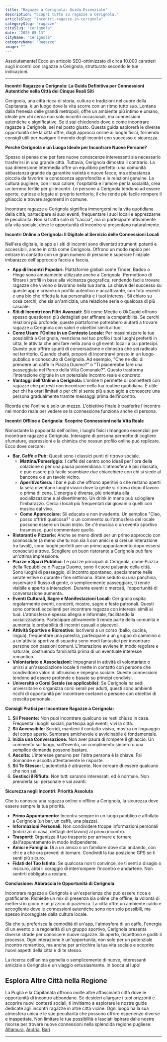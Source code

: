 ```yaml
---
title: "Ragazze a Cerignola: Guida Essenziale"
description: "Scopri tutto su ragazze a Cerignola."
articleSlug: "incontri-ragazze-in-cerignola" 
categorySlug: "ragazze"
citySlug: "cerignola"
date: "2025-05-13"
cityName: "Cerignola"
categoryName: "Ragazze"
image: ""
---
```


Assolutamente! Ecco un articolo SEO-ottimizzato di circa 10.000 caratteri sugli incontri con ragazze a Cerignola, strutturato secondo le tue indicazioni.

---

**Incontri Ragazze a Cerignola: La Guida Definitiva per Connessioni Autentiche nella Città dei Cinque Reali Siti**

Cerignola, una città ricca di storia, cultura e tradizioni nel cuore della Capitanata, è un luogo dove la vita scorre con un ritmo tutto suo. Lontana dalla frenesia delle grandi metropoli, offre un ambiente più intimo e umano, ideale per chi cerca non solo incontri occasionali, ma connessioni autentiche e significative. Se ti stai chiedendo dove e come incontrare ragazze a Cerignola, sei nel posto giusto. Questa guida esplorerà le diverse opportunità che la città offre, dagli approcci online ai luoghi fisici, fornendo consigli utili per navigare il mondo degli incontri con successo e sicurezza.

**Perché Cerignola è un Luogo Ideale per Incontrare Nuove Persone?**

Spesso si pensa che per fare nuove conoscenze interessanti sia necessario trasferirsi in una grande città. Tuttavia, Cerignola dimostra il contrario. La sua dimensione intermedia offre un equilibrio perfetto: una comunità abbastanza grande da garantire varietà e nuove facce, ma abbastanza piccola da favorire la conoscenza approfondita e le relazioni genuine. La cultura pugliese, con il suo calore, l'ospitalità e l'amore per la socialità, crea un terreno fertile per gli incontri. Le persone a Cerignola tendono ad essere aperte, curiose e legate al proprio territorio, il che rende più facile rompere il ghiaccio e trovare argomenti in comune.

Incontrare ragazze a Cerignola significa immergersi nella vita quotidiana della città, partecipare ai suoi eventi, frequentare i suoi locali e apprezzarne le peculiarità. Non si tratta solo di "caccia", ma di partecipare attivamente alla vita sociale, dove le opportunità di incontro si presentano naturalmente.

**Incontri Online a Cerignola: Il Digitale al Servizio delle Connessioni Locali**

Nell'era digitale, le app e i siti di incontri sono diventati strumenti potenti e accessibili, anche in città come Cerignola. Offrono un modo rapido per entrare in contatto con un gran numero di persone e superare l'iniziale imbarazzo dell'approccio faccia a faccia.

*   **App di Incontri Popolari:** Piattaforme globali come Tinder, Badoo o Hinge sono ampiamente utilizzate anche a Cerignola. Permettono di filtrare i profili in base alla vicinanza geografica, rendendo facile trovare ragazze che vivono o lavorano nella tua zona. La chiave del successo su queste app è creare un profilo autentico e accattivante, con foto recenti e una bio che rifletta la tua personalità e i tuoi interessi. Sii chiaro su cosa cerchi, che sia un'amicizia, una relazione seria o qualcosa di più casuale.
*   **Siti di Incontri con Filtri Avanzati:** Siti come Meetic o OkCupid offrono spesso questionari più dettagliati per affinare la compatibilità. Se cerchi relazioni più profonde, queste piattaforme potrebbero aiutarti a trovare ragazze a Cerignola con valori e obiettivi simili ai tuoi.
*   **Come Usare l'Online in un Contesto Locale:** Per massimizzare le tue possibilità a Cerignola, menziona nel tuo profilo i tuoi luoghi preferiti in città, le attività che ami fare nella zona o gli eventi locali a cui partecipi. Questo può offrire spunti di conversazione e dimostra che sei radicato nel territorio. Quando chatti, proponi di incontrarvi presto in un luogo pubblico e conosciuto di Cerignola. Ad esempio, "Che ne dici di prendere un caffè in Piazza Duomo?" o "Ti piacerebbe fare una passeggiata nel Parco della Villa Comunale?". Questo trasforma l'interazione digitale in un potenziale incontro reale e concreto.
*   **Vantaggi dell'Online a Cerignola:** L'online ti permette di connetterti con ragazze che potresti non incontrare nella tua routine quotidiana. È utile per chi ha orari limitati o per chi si sente più a suo agio a conoscere una persona gradualmente tramite messaggi prima dell'incontro.

Ricorda che l'online è solo un mezzo. L'obiettivo finale è trasferire l'incontro nel mondo reale per vedere se la connessione funziona anche di persona.

**Incontri Offline a Cerignola: Scoprire Connessioni nella Vita Reale**

Nonostante la popolarità dell'online, i luoghi fisici rimangono essenziali per incontrare ragazze a Cerignola. Interagire di persona permette di cogliere sfumature, espressioni e la chimica che nessun profilo online può replicare. Ecco dove cercare:

*   **Bar, Caffè e Pub:** Questi sono i classici punti di ritrovo sociale.
    *   **Mattina/Pomeriggio:** I caffè del centro sono ideali per l'ora della colazione o per una pausa pomeridiana. L'atmosfera è più rilassata, e può essere più facile scambiare due chiacchiere con chi si siede al bancone o a un tavolo vicino.
    *   **Aperitivo/Sera:** I bar e pub che offrono aperitivi o che restano aperti la sera diventano luoghi vivaci dove la gente si ritrova dopo il lavoro o prima di cena. L'energia è diversa, più orientata alla socializzazione e al divertimento. Un drink in mano può sciogliere l'imbarazzo. Cerca i locali più frequentati dai giovani o quelli con musica dal vivo.
    *   **Come Approcciare:** Sii educato e non invadente. Un semplice "Ciao, posso offrirti qualcosa?" o un commento sull'atmosfera del locale possono essere un buon inizio. Se c'è musica o un evento sportivo trasmesso, puoi commentare quello.
*   **Ristoranti e Pizzerie:** Anche se meno diretti per un primo approccio con sconosciute (a meno che tu non sia lì con amici e si crei un'interazione tra tavoli), sono luoghi perfetti per un primo appuntamento dopo essersi conosciuti altrove. Scegliere un buon ristorante a Cerignola può fare un'ottima impressione.
*   **Piazze e Spazi Pubblici:** Le piazze principali di Cerignola, come Piazza della Repubblica o Piazza Duomo, sono il cuore pulsante della città. Sono luoghi di passeggio, di incontro spontaneo, specialmente nelle serate estive o durante i fine settimana. Stare seduto su una panchina, osservare il flusso di gente, o semplicemente passeggiare, ti rende visibile e aperto a interazioni. Durante eventi o mercati, l'opportunità di conversazione aumenta.
*   **Eventi Culturali, Sagre e Manifestazioni Locali:** Cerignola ospita regolarmente eventi, concerti, mostre, sagre e feste patronali. Questi sono contesti eccellenti per incontrare ragazze con interessi simili ai tuoi. L'atmosfera è spesso allegra e informale, facilitando la socializzazione. Partecipare attivamente ti rende parte della comunità e aumenta le probabilità di incontri casuali e piacevoli.
*   **Attività Sportive e Ricreative:** Iscriversi a un corso (ballo, cucina, lingua), frequentare una palestra, partecipare a un gruppo di cammino o a un'attività sportiva di squadra sono modi fantastici per incontrare persone con passioni comuni. L'interazione avviene in modo regolare e naturale, costruendo familiarità prima di un eventuale interesse romantico.
*   **Volontariato e Associazioni:** Impegnarsi in attività di volontariato o unirsi a un'associazione locale ti mette in contatto con persone che condividono valori di altruismo e impegno sociale. Queste connessioni tendono ad essere profonde e basate su principi condivisi.
*   **Università o Corsi Serale (se applicabile):** Se Cerignola ha sedi universitarie o organizza corsi serali per adulti, questi sono ambienti ricchi di opportunità per incontrare coetanei o persone con obiettivi di crescita personale.

**Consigli Pratici per Incontrare Ragazze a Cerignola:**

1.  **Sii Presente:** Non puoi incontrare qualcuno se resti chiuso in casa. Frequenta i luoghi sociali, partecipa agli eventi, vivi la città.
2.  **Sii Accessibile:** Sorridi, mantieni il contatto visivo, mostra un linguaggio del corpo aperto. Sembrare amichevole e avvicinabile è fondamentale.
3.  **Inizia una Conversazione:** Non aver paura di rompere il ghiaccio. Un commento sul luogo, sull'evento, un complimento sincero o una semplice domanda possono bastare.
4.  **Ascolta:** L'interesse genuino per l'altra persona è la chiave. Fai domande e ascolta attentamente le risposte.
5.  **Sii Te Stesso:** L'autenticità è attraente. Non cercare di essere qualcuno che non sei.
6.  **Gestisci il Rifiuto:** Non tutti saranno interessati, ed è normale. Non prenderla sul personale e vai avanti.

**Sicurezza negli Incontri: Priorità Assoluta**

Che tu conosca una ragazza online o offline a Cerignola, la sicurezza deve essere sempre la tua priorità.

*   **Primo Appuntamento:** Incontra sempre in un luogo pubblico e affollato a Cerignola (un bar, un caffè, una piazza).
*   **Informazioni Personali:** Non condividere troppe informazioni personali (indirizzo di casa, dettagli del lavoro) al primo incontro.
*   **Trasporti:** Organizza il tuo trasporto per arrivare e tornare dall'appuntamento in modo indipendente.
*   **Amici e Famiglia:** Dì a un amico o un familiare dove stai andando, con chi e a che ora prevedi di tornare. Condividi la tua posizione GPS se ti senti più sicuro.
*   **Fidati del Tuo Istinto:** Se qualcosa non ti convince, se ti senti a disagio o insicuro, abbi il coraggio di interrompere l'incontro e andartene. Non sentirti obbligato a restare.

**Conclusione: Abbraccia le Opportunità di Cerignola**

Incontrare ragazze a Cerignola è un'esperienza che può essere ricca e gratificante. Richiede un mix di presenza sia online che offline, la volontà di mettersi in gioco e un pizzico di pazienza. La città offre un ambiente caldo e accogliente dove le connessioni autentiche sono non solo possibili, ma spesso incoraggiate dalla cultura locale.

Sia che tu preferisca la comodità di un'app, l'atmosfera di un caffè, l'energia di un evento o la regolarità di un gruppo sportivo, Cerignola presenta diverse strade per conoscere nuove ragazze. Sii aperto, rispettoso e goditi il processo. Ogni interazione è un'opportunità, non solo per un potenziale incontro romantico, ma anche per arricchire la tua vita sociale e scoprire nuovi aspetti della città e di te stesso.

La ricerca dell'anima gemella o semplicemente di nuove, interessanti amicizie a Cerignola è un viaggio entusiasmante. In bocca al lupo!

## Esplora Altre Città nella Regione

La Puglia e la Capitanata offrono molte altre affascinanti città dove le opportunità di incontro abbondano. Se desideri allargare i tuoi orizzonti e scoprire nuovi contesti sociali, ti invitiamo a esplorare le nostre guide dedicate agli incontri ragazze in altre città vicine. Ogni luogo ha la sua atmosfera unica e le sue peculiarità che possono offrire esperienze diverse e inaspettate. Non limitare le tue possibilità e lasciati ispirare dalle nostre risorse per trovare nuove connessioni nella splendida regione pugliese: [Altamura](/altamura/ragazze/incontri-ragazze-in-altamura), [Andria](/andria/ragazze/incontri-ragazze-in-andria), [Bari](/bari/ragazze/incontri-ragazze-in-bari).

---
